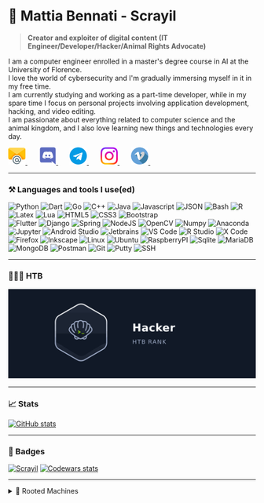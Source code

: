 # 🌱 Mattia Bennati - Scrayil
> **Creator and exploiter of digital content (IT Engineer/Developer/Hacker/Animal Rights Advocate)**

I am a computer engineer enrolled in a master's degree course in AI at the University of Florence.  
I love the world of cybersecurity and I'm gradually immersing myself in it in my free time.  
I am currently studying and working as a part-time developer, while in my spare time I focus on personal projects 
involving application development, hacking, and video editing.  
I am passionate about everything related to computer science and the animal kingdom, and I also love learning new things 
and technologies every day.

<a href="mailto:mattia.bennati@mailbox.org">
  <img src="data/social/email.png" width="35px" height="35px">
</a>&nbsp;&nbsp;&nbsp;&nbsp;&nbsp;
<a href="https://discordapp.com/users/481689811619545101">
  <img src="data/social/discord.png" width="35px" height="35px">
</a>&nbsp;&nbsp;&nbsp;&nbsp;&nbsp;
<a href="https://t.me/Scrayil">
  <img src="data/social/telegram.png" width="35px" height="35px">
</a>&nbsp;&nbsp;&nbsp;&nbsp;&nbsp;
<a href="https://www.instagram.com/mattia.bennati/">
  <img src="data/social/instagram.png" width="35px" height="35px">
</a>&nbsp;&nbsp;&nbsp;&nbsp;&nbsp;
<a href="https://vimeo.com/user135105416">
  <img src="data/social/vimeo.png" width="35px" height="35px">
</a>&nbsp;&nbsp;&nbsp;&nbsp;&nbsp;

---
### ⚒️ Languages and tools I use(ed)
<div class="languages">
    <img alt="Python" width="30px" src="https://cdn.jsdelivr.net/gh/devicons/devicon@latest/icons/python/python-original.svg" />
    <img alt="Dart" width="30px" src="https://cdn.jsdelivr.net/gh/devicons/devicon@latest/icons/dart/dart-original.svg" />
    <img alt="Go" width="30px" src="https://cdn.jsdelivr.net/gh/devicons/devicon@latest/icons/go/go-original.svg" />
    <img alt="C++" width="30px" src="https://cdn.jsdelivr.net/gh/devicons/devicon@latest/icons/cplusplus/cplusplus-original.svg" />
    <img alt="Java" width="30px" src="https://cdn.jsdelivr.net/gh/devicons/devicon@latest/icons/java/java-original.svg" />
    <img alt="Javascript" width="30px" src="https://cdn.jsdelivr.net/gh/devicons/devicon@latest/icons/javascript/javascript-original.svg" />
    <img alt="JSON" width="30px" src="https://cdn.jsdelivr.net/gh/devicons/devicon@latest/icons/json/json-original.svg" />
    <img alt="Bash" width="30px" src="https://cdn.jsdelivr.net/gh/devicons/devicon@latest/icons/bash/bash-original.svg" />
    <img alt="R" width="30px" src="https://cdn.jsdelivr.net/gh/devicons/devicon@latest/icons/r/r-original.svg" />
    <img alt="Latex" width="30px" src="https://cdn.jsdelivr.net/gh/devicons/devicon@latest/icons/latex/latex-original.svg" />
    <img alt="Lua" width="30px" src="https://cdn.jsdelivr.net/gh/devicons/devicon@latest/icons/lua/lua-original.svg" />
    <img alt="HTML5" width="30px" src="https://cdn.jsdelivr.net/gh/devicons/devicon@latest/icons/html5/html5-original.svg" />
    <img alt="CSS3" width="30px" src="https://cdn.jsdelivr.net/gh/devicons/devicon@latest/icons/css3/css3-original.svg" />
    <img alt="Bootstrap" width="30px" src="https://cdn.jsdelivr.net/gh/devicons/devicon@latest/icons/bootstrap/bootstrap-original.svg" />
</div>
<div class="tools">
    <img alt="Flutter" width="30px" src="https://cdn.jsdelivr.net/gh/devicons/devicon@latest/icons/flutter/flutter-original.svg" />
    <img alt="Django" width="30px" src="https://cdn.jsdelivr.net/gh/devicons/devicon@latest/icons/django/django-plain.svg" />
    <img alt="Spring" width="30px" src="https://cdn.jsdelivr.net/gh/devicons/devicon@latest/icons/spring/spring-original.svg" />
    <img alt="NodeJS" width="30px" src="https://cdn.jsdelivr.net/gh/devicons/devicon@latest/icons/nodejs/nodejs-original.svg" />
    <img alt="OpenCV" width="30px" src="https://cdn.jsdelivr.net/gh/devicons/devicon@latest/icons/opencv/opencv-original.svg" />
    <img alt="Numpy" width="30px" src="https://cdn.jsdelivr.net/gh/devicons/devicon@latest/icons/numpy/numpy-original.svg" />
    <img alt="Anaconda" width="30px" src="https://cdn.jsdelivr.net/gh/devicons/devicon@latest/icons/anaconda/anaconda-original.svg" />
    <img alt="Jupyter" width="30px" src="https://cdn.jsdelivr.net/gh/devicons/devicon@latest/icons/jupyter/jupyter-original.svg" />
    <img alt="Android Studio" width="30px" src="https://cdn.jsdelivr.net/gh/devicons/devicon@latest/icons/androidstudio/androidstudio-original.svg" />
    <img alt="Jetbrains" width="30px" src="https://cdn.jsdelivr.net/gh/devicons/devicon@latest/icons/jetbrains/jetbrains-original.svg" />
    <img alt="VS Code" width="30px" src="https://cdn.jsdelivr.net/gh/devicons/devicon@latest/icons/vscode/vscode-original.svg" />
    <img alt="R Studio" width="30px" src="https://cdn.jsdelivr.net/gh/devicons/devicon@latest/icons/rstudio/rstudio-original.svg" />
    <img alt="X Code" width="30px" src="https://cdn.jsdelivr.net/gh/devicons/devicon@latest/icons/xcode/xcode-original.svg" />
    <img alt="Firefox" width="30px" src="https://cdn.jsdelivr.net/gh/devicons/devicon@latest/icons/firefox/firefox-original.svg" />
    <img alt="Inkscape" width="30px" src="https://cdn.jsdelivr.net/gh/devicons/devicon@latest/icons/inkscape/inkscape-original.svg" /> 
    <img alt="Linux" width="30px" src="https://cdn.jsdelivr.net/gh/devicons/devicon@latest/icons/linux/linux-original.svg" />
    <img alt="Ubuntu" width="30px" src="https://cdn.jsdelivr.net/gh/devicons/devicon@latest/icons/ubuntu/ubuntu-original.svg" />
    <img alt="RaspberryPI" width="30px" src="https://cdn.jsdelivr.net/gh/devicons/devicon@latest/icons/raspberrypi/raspberrypi-original.svg" />
    <img alt="Sqlite" width="30px" src="https://cdn.jsdelivr.net/gh/devicons/devicon@latest/icons/sqlite/sqlite-original.svg" />
    <img alt="MariaDB" width="30px" src="https://cdn.jsdelivr.net/gh/devicons/devicon@latest/icons/mariadb/mariadb-original.svg" />
    <img alt="MongoDB" width="30px" src="https://cdn.jsdelivr.net/gh/devicons/devicon@latest/icons/mongodb/mongodb-original.svg" />
    <img alt="Postman" width="30px" src="https://cdn.jsdelivr.net/gh/devicons/devicon@latest/icons/postman/postman-original.svg" />
    <img alt="Git" width="30px" src="https://cdn.jsdelivr.net/gh/devicons/devicon@latest/icons/git/git-plain.svg" />
    <img alt="Putty" width="30px" src="https://cdn.jsdelivr.net/gh/devicons/devicon@latest/icons/putty/putty-original.svg" />
    <img alt="SSH" width="30px" src="https://cdn.jsdelivr.net/gh/devicons/devicon@latest/icons/ssh/ssh-original.svg" />
</div>

---
### 👨🏻‍💻 HTB
[![HTB Rank](data/htb/htb_rank.gif)](https://app.hackthebox.com/profile/498656)
<!-- CURRENTLY DISABLED AN REPLACED BY THE RANK'S ANIMATION -->  
<!--
<a href="https://app.hackthebox.com/profile/498656">
  <div class="row">
        <img src="data/htb/rank_animation_frame.png" width="32.4%" alt="HTB Rank">
        <img src="data/htb/rank_progress.png" width="32.4%" alt="Rank Progress">
        <img src="data/htb/ownership.png" width="32.4%" alt="HTB Rank">
    </div>
    <div class="row">
        <img src="data/htb/global_rank.png" width="24.4%" alt="HTB Rank">
        <img src="data/htb/final_score.png" width="18%" alt="HTB Rank">
        <img src="data/htb/user_owns.png" width="18%" alt="HTB Rank">
        <img src="data/htb/system_owns.png" width="18%" alt="HTB Rank">
        <img src="data/htb/respect.png" width="18%" alt="HTB Rank">
    </div>
</a>
-->

---
### 📈 Stats
<a href="https://github.com/Scrayil?tab=repositories">
  <img height="200" src="https://github-readme-stats.vercel.app/api?username=Scrayil&theme=onedark&count_private=true&show_icons=true" alt="GitHub stats" />
  <!-- Shows only public repos -->
  <!-- <img height="200" src="https://github-readme-stats.vercel.app/api/top-langs?username=Scrayil&layout=compact&theme=onedark&card_width=320&langs_count=8" alt="Languages stats" /> -->
</a>

---
### 🪪 Badges
[![Scrayil](https://www.hackthebox.eu/badge/image/498656)](https://app.hackthebox.com/profile/498656)  [![Codewars stats](https://www.codewars.com/users/Scrayil/badges/large)](https://www.codewars.com/users/Scrayil)

---
<details>
    <summary>🎯 Rooted Machines</summary>
<!-- HTB Activities-Start --><br>
    <img src="https://labs.hackthebox.com//storage/avatars/defa149ea7e259a4709a03a5825e970d_thumb.png" alt="Return" />
    <img src="https://labs.hackthebox.com//storage/avatars/60dc190c4c015cfe3a3aef9b5afca254_thumb.png" alt="Legacy" />
    <img src="https://labs.hackthebox.com//storage/avatars/8e9f11a3cceeb4f69e659ed31347cc77_thumb.png" alt="Instant" />
    <img src="https://labs.hackthebox.com//storage/avatars/b8f3d660af2d3ed0929eb119e33526cf_thumb.png" alt="Chemistry" />
    <img src="https://labs.hackthebox.com//storage/avatars/833a3b1f7f96b5708d19b6de084c3201_thumb.png" alt="Support" />
    <img src="https://labs.hackthebox.com//storage/avatars/3ec233f1bf70b096a66f8a452e7cd52f_thumb.png" alt="PermX" />
    <img src="https://labs.hackthebox.com//storage/avatars/b7d9a9b075fd49c8509866fe24f58dbb_thumb.png" alt="GreenHorn" />
    <img src="https://labs.hackthebox.com//storage/avatars/0011f6725aed869f8683589cb08c90d0_thumb.png" alt="Sea" />
    <img src="https://labs.hackthebox.com//storage/avatars/f96160a20e9cf0138885238444b47404_thumb.png" alt="Sightless" />
    <img src="https://labs.hackthebox.com//storage/avatars/4291edf91628b7c378a58084318a70c1_thumb.png" alt="EvilCUPS" />
    <img src="https://labs.hackthebox.com//storage/avatars/e4ec7d8504fdb58b5e6b7ddc82aafc77_thumb.png" alt="Horizontall" />
    <img src="https://labs.hackthebox.com//storage/avatars/a30c60e20eb764fd28e72c60be5fa693_thumb.png" alt="Shoppy" />
    <img src="https://labs.hackthebox.com//storage/avatars/52e97c6ca888644478ddcadfcd9f8be5_thumb.png" alt="Photobomb" />
    <img src="https://labs.hackthebox.com//storage/avatars/b08c77f48a671ddc1947d8570b75f6e6_thumb.png" alt="MetaTwo" />
    <img src="https://labs.hackthebox.com//storage/avatars/2b64823934eb46f2c531a0b650a03d60_thumb.png" alt="Squashed" />
    <img src="https://labs.hackthebox.com//storage/avatars/3adcfd6093f8ddb4dffe8422da6377c8_thumb.png" alt="Precious" />
    <img src="https://labs.hackthebox.com//storage/avatars/a010711f8d3e7c20068ff13d267203cc_thumb.png" alt="Nunchucks" />
    <img src="https://labs.hackthebox.com//storage/avatars/e2e239f39430cf597202497d910b82b8_thumb.png" alt="Validation" />
    <img src="https://labs.hackthebox.com//storage/avatars/a24c032885e56a17a6c74cc58b63e8f4_thumb.png" alt="BountyHunter" />
    <img src="https://labs.hackthebox.com//storage/avatars/e3c542ada4b134e29e534e3081ef9650_thumb.png" alt="Previse" />
    <img src="https://labs.hackthebox.com//storage/avatars/52e077ae40899ab8b024afd51cb29b1c_thumb.png" alt="Blue" />
    <img src="https://labs.hackthebox.com//storage/avatars/3fa8184483e279369b81becafbac9dee_thumb.png" alt="Netmon" />
    <img src="https://labs.hackthebox.com//storage/avatars/59f03a24178dbb2bdc94968c201e21f8_thumb.png" alt="Jerry" />
    <img src="https://labs.hackthebox.com//storage/avatars/fb2d9f98400e3c802a0d7145e125c4ff_thumb.png" alt="Lame" />
    <img src="https://labs.hackthebox.com//storage/avatars/2c3df5ec98bea78159400b5b4f6474ab_thumb.png" alt="Explore" />
    <img src="https://labs.hackthebox.com//storage/avatars/70ea3357a2d090af11a0953ec8717e90_thumb.png" alt="Cap" />
    <img src="https://labs.hackthebox.com//storage/avatars/110fe6608793064cf171080150ebd0dc_thumb.png" alt="Knife" />
    <img src="https://labs.hackthebox.com//storage/avatars/131dbaba68b169bd5ff59ac09420b09f_thumb.png" alt="Heist" />
    <img src="https://labs.hackthebox.com//storage/avatars/5b00db157dbbd7099ff6c0ef10f910ea_thumb.png" alt="OpenAdmin" />
    <img src="https://labs.hackthebox.com//storage/avatars/efef52a0fb63d9c8db0ab6e50cb6ac79_thumb.png" alt="Shocker" />
    <img src="https://labs.hackthebox.com//storage/avatars/6ce5fcdd63f07a5ce91d0b8e4579b163_thumb.png" alt="Traverxec" />
    <img src="https://labs.hackthebox.com//storage/avatars/7dedecb452597150647e73c2dd6c24c7_thumb.png" alt="Forest" />
    <img src="https://labs.hackthebox.com//storage/avatars/ca06c447787b38ec940eb55d5c54b14c_thumb.png" alt="Writeup" />
    <img src="https://labs.hackthebox.com//storage/avatars/4256f259c8ac66a3eda11206371eaf8b_thumb.png" alt="Armageddon" />
</details>
